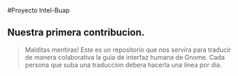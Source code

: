 #Proyecto Intel-Buap
## Nuestra primera contribucion.
> Malditas mentiras!
Este es un repositorio que nos servira para traducir de manera colaborativa la guia de interfaz humana de Gnome.
Cada persona que suba una traduccion debera hacerla una linea por dia.

